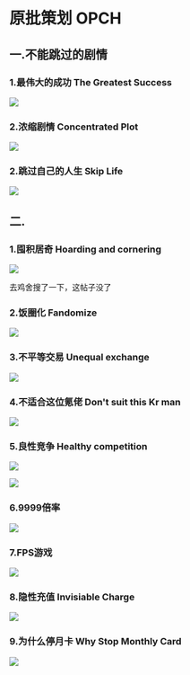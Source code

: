 # 原批策划   OPCH

## 一.不能跳过的剧情

### 1.最伟大的成功   The Greatest Success

![](https://github.com/DreamingCats/GenshitJokes/raw/main/genshitjokes/原批策划/不能跳过的剧情/最伟大的成功.jpg)

### 2.浓缩剧情    Concentrated Plot

![](https://github.com/DreamingCats/GenshitJokes/raw/main/genshitjokes/原批策划/不能跳过的剧情/浓缩剧情.jpg)

### 2.跳过自己的人生    Skip Life

![](https://github.com/DreamingCats/GenshitJokes/raw/main/genshitjokes/原批策划/不能跳过的剧情/跳过自己的人生.jpg)

## 二.

### 1.囤积居奇   Hoarding and cornering

![](https://github.com/DreamingCats/GenshitJokes/raw/main/genshitjokes/原批策划/囤积居奇.jpg)

去鸡舍搜了一下，这帖子没了

### 2.饭圈化   Fandomize

![](https://github.com/DreamingCats/GenshitJokes/raw/main/genshitjokes/原批策划/饭圈化.jpg)

### 3.不平等交易   Unequal exchange

![](https://github.com/DreamingCats/GenshitJokes/raw/main/genshitjokes/原批策划/不平等交易.jpg)

### 4.不适合这位氪佬   Don't suit this Kr man

![](https://github.com/DreamingCats/GenshitJokes/raw/main/genshitjokes/原批策划/不适合这位氪佬.jpg)

### 5.良性竞争   Healthy competition

![](https://github.com/DreamingCats/GenshitJokes/raw/main/genshitjokes/原批策划/良性竞争1.jpg)

![](https://github.com/DreamingCats/GenshitJokes/raw/main/genshitjokes/原批策划/良性竞争2.jpg)

### 6.9999倍率

![](https://github.com/DreamingCats/GenshitJokes/raw/main/genshitjokes/原批策划/9999倍率.jpg)

### 7.FPS游戏

![](https://github.com/DreamingCats/GenshitJokes/raw/main/genshitjokes/原批策划/FPS游戏.jpg)

### 8.隐性充值   Invisiable Charge

![](https://github.com/DreamingCats/GenshitJokes/raw/main/genshitjokes/原批策划/隐性充值.jpg)

### 9.为什么停月卡   Why Stop Monthly Card

![](https://github.com/DreamingCats/GenshitJokes/raw/main/genshitjokes/原批策划/为什么停月卡.jpg)